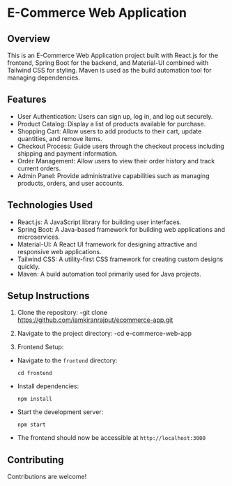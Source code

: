 # E-Commerce Web Application

## Overview
This is an E-Commerce Web Application project built with React.js for the frontend, Spring Boot for the backend, and Material-UI combined with Tailwind CSS for styling. Maven is used as the build automation tool for managing dependencies.

## Features
- User Authentication: Users can sign up, log in, and log out securely.
- Product Catalog: Display a list of products available for purchase.
- Shopping Cart: Allow users to add products to their cart, update quantities, and remove items.
- Checkout Process: Guide users through the checkout process including shipping and payment information.
- Order Management: Allow users to view their order history and track current orders.
- Admin Panel: Provide administrative capabilities such as managing products, orders, and user accounts.

## Technologies Used
- React.js: A JavaScript library for building user interfaces.
- Spring Boot: A Java-based framework for building web applications and microservices.
- Material-UI: A React UI framework for designing attractive and responsive web applications.
- Tailwind CSS: A utility-first CSS framework for creating custom designs quickly.
- Maven: A build automation tool primarily used for Java projects.

## Setup Instructions
1. Clone the repository:
-git clone https://github.com/iamkiranrajput/ecommerce-app.git

2. Navigate to the project directory:
-cd e-commerce-web-app

3. Frontend Setup:
- Navigate to the `frontend` directory:
  ```
  cd frontend
  ```
- Install dependencies:
  ```
  npm install
  ```
- Start the development server:
  ```
  npm start
  ```
- The frontend should now be accessible at `http://localhost:3000`
## Contributing
Contributions are welcome!
